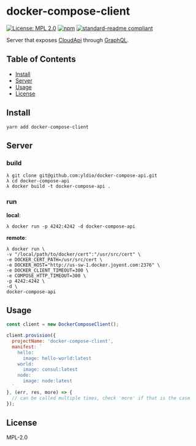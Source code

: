 # docker-compose-client

[![License: MPL 2.0](https://img.shields.io/badge/License-MPL%202.0-brightgreen.svg)](https://opensource.org/licenses/MPL-2.0)
[![npm](https://img.shields.io/npm/v/docker-compose-client.svg)](https://npmjs.com/package/docker-compose-client)
[![standard-readme compliant](https://img.shields.io/badge/standard--readme-OK-green.svg)](https://github.com/RichardLitt/standard-readme)

Server that exposes [CloudApi](https://apidocs.joyent.com/cloudapi/) through [GraphQL](http://graphql.org).

## Table of Contents

- [Install](#install)
- [Server](#server)
- [Usage](#usage)
- [License](#license)

## Install

```
yarn add docker-compose-client
```

## Server

### build

```
λ git clone git@github.com:yldio/docker-compose-api.git
λ cd docker-compose-api
λ docker build -t docker-compose-api .
```

### run

**local**:

```
λ docker run -p 4242:4242 -d docker-compose-api
```

**remote**:
```
λ docker run \
-v "/local/path/to/docker/cert":"/usr/src/cert" \
-e DOCKER_CERT_PATH=/usr/src/cert \
-e DOCKER_HOST="http://us-sw-1.docker.joyent.com:2376" \
-e DOCKER_CLIENT_TIMEOUT=300 \
-e COMPOSE_HTTP_TIMEOUT=300 \
-p 4242:4242 \
-d \
docker-compose-api
```

## Usage

```js
const client = new DockerComposeClient();

client.provision({
  projectName: 'docker-compose-client',
  manifest: `
    hello:
      image: hello-world:latest
    world:
      image: consul:latest
    node:
      image: node:latest
  `
}, (err, res, more) => {
  // can be called multiple times, check 'more' if that is the case
});
```

## License

MPL-2.0
